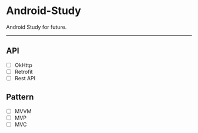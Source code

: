 # Android-Study
Android Study for future.

-----

## API
- [ ] OkHttp
- [ ] Retrofit
- [ ] Rest API

## Pattern
- [ ] MVVM
- [ ] MVP
- [ ] MVC

